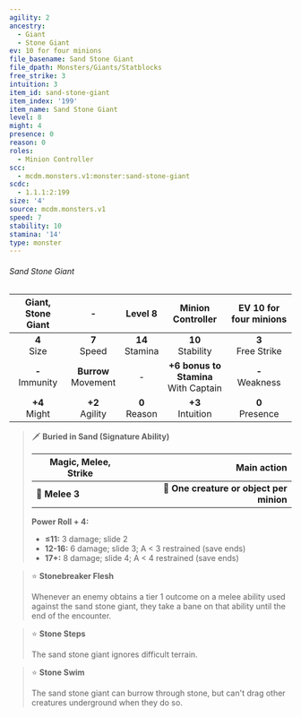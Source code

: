```yaml
---
agility: 2
ancestry:
  - Giant
  - Stone Giant
ev: 10 for four minions
file_basename: Sand Stone Giant
file_dpath: Monsters/Giants/Statblocks
free_strike: 3
intuition: 3
item_id: sand-stone-giant
item_index: '199'
item_name: Sand Stone Giant
level: 8
might: 4
presence: 0
reason: 0
roles:
  - Minion Controller
scc:
  - mcdm.monsters.v1:monster:sand-stone-giant
scdc:
  - 1.1.1:2:199
size: '4'
source: mcdm.monsters.v1
speed: 7
stability: 10
stamina: '14'
type: monster
---
```


###### Sand Stone Giant

| Giant, Stone Giant  |            -             |       Level 8       |             Minion Controller             | EV 10 for four minions |
| :-----------------: | :----------------------: | :-----------------: | :---------------------------------------: | :--------------------: |
|   **4**<br/> Size   |     **7**<br/> Speed     | **14**<br/> Stamina |           **10**<br/> Stability           | **3**<br/> Free Strike |
| **-**<br/> Immunity | **Burrow**<br/> Movement |          -          | **+6 bonus to Stamina**<br/> With Captain |  **-**<br/> Weakness   |
|  **+4**<br/> Might  |   **+2**<br/> Agility    |  **0**<br/> Reason  |           **+3**<br/> Intuition           |  **0**<br/> Presence   |

<!-- -->
> 🗡 **Buried in Sand (Signature Ability)**
>
> | **Magic, Melee, Strike** |                          **Main action** |
> | ------------------------ | ---------------------------------------: |
> | **📏 Melee 3**           | **🎯 One creature or object per minion** |
>
> **Power Roll + 4:**
>
> - **≤11:** 3 damage; slide 2
> - **12-16:** 6 damage; slide 3; A < 3 restrained (save ends)
> - **17+:** 8 damage; slide 4; A < 4 restrained (save ends)

<!-- -->
> ⭐️ **Stonebreaker Flesh**
>
> Whenever an enemy obtains a tier 1 outcome on a melee ability used against the sand stone giant, they take a bane on that ability until the end of the encounter.

<!-- -->
> ⭐️ **Stone Steps**
>
> The sand stone giant ignores difficult terrain.

<!-- -->
> ⭐️ **Stone Swim**
>
> The sand stone giant can burrow through stone, but can't drag other creatures underground when they do so.
